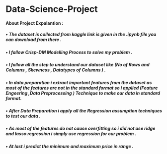 # Data-Science-Project

#### About Project Expalantion :

#####  • The dataset is collected from kaggle link is given in the .ipynb file you can download from there  .

#####  • I fallow Crisp-DM Modelling Process to solve my problem .

#####  • I fallow all the step to understand our dataset like (No of Rows and Columns , Skewness , Datatypes of Columns ) .

#####  • In data preparation i extract important features from the dataset as most of the features are not in the standard format so i applied (Feature Engeering ,Data Preprocessing ) Technique to make our data in standard format.

#####  • After Data Preparation i apply all the Regression assumption techniques to test our data .

#####  • As most of the features do not cause overfitting so i did not use ridge and lasso regression i simply use regression for our problem .

#####  • At last i predict the minimum and maximum price in range .


